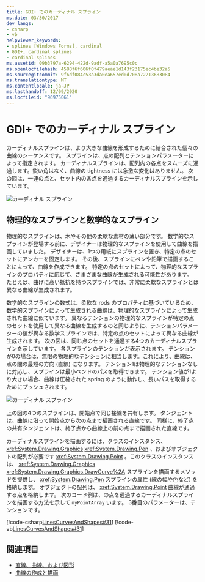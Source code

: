```yaml
---
title: GDI+ でのカーディナル スプライン
ms.date: 03/30/2017
dev_langs:
- csharp
- vb
helpviewer_keywords:
- splines [Windows Forms], cardinal
- GDI+, cardinal splines
- cardinal splines
ms.assetid: 09b3797a-6294-422d-9adf-a5a0a7695c0c
ms.openlocfilehash: 4588f6f606f0f479aeae1d143f23175ec4be32a5
ms.sourcegitcommit: 9f6df084c53a3da0ea657ed0d708a72213683084
ms.translationtype: MT
ms.contentlocale: ja-JP
ms.lasthandoff: 12/09/2020
ms.locfileid: "96975061"
---
```

# <a name="cardinal-splines-in-gdi"></a>GDI+ でのカーディナル スプライン
カーディナルスプラインは、より大きな曲線を形成するために結合された個々の曲線のシーケンスです。 スプラインは、点の配列とテンションパラメーターによって指定されます。 カーディナルスプラインは、配列内の各点をスムーズに通過します。鋭い角はなく、曲線の tightness には急激な変化はありません。 次の図は、一連の点と、セット内の各点を通過するカーディナルスプラインを示しています。  
  
 ![カーディナル スプライン](./media/aboutgdip02-art09.gif "Aboutgdip02_art09")  
  
## <a name="physical-and-mathematical-splines"></a>物理的なスプラインと数学的なスプライン  
 物理的なスプラインは、木やその他の柔軟な素材の薄い部分です。 数学的なスプラインが登場する前に、デザイナーは物理的なスプラインを使用して曲線を描画していました。 デザイナーは、1つの用紙にスプラインを置き、特定の点のセットにアンカーを固定します。 その後、スプラインにペンや鉛筆で描画することによって、曲線を作成できます。 特定の点のセットによって、物理的なスプラインのプロパティに応じて、さまざまな曲線が生成される可能性があります。 たとえば、曲げに高い抵抗を持つスプラインでは、非常に柔軟なスプラインとは異なる曲線が生成されます。  
  
 数学的なスプラインの数式は、柔軟な rods のプロパティに基づいているため、数学的スプラインによって生成される曲線は、物理的なスプラインによって生成された曲線に似ています。 異なるテンションの物理的なスプラインが特定の点のセットを使用して異なる曲線を生成するのと同じように、テンションパラメーターの値が異なる数学スプラインでは、特定の点のセットによって異なる曲線が生成されます。 次の図は、同じ点のセットを通過する4つのカーディナルスプラインを示しています。 各スプラインのテンションが表示されます。 テンションが0の場合は、無限の物理的なテンションに相当します。これにより、曲線は、点の間の最短の方向 (直線) になります。 テンション1は物理的なテンションなしに対応し、スプラインは最小ベンドのパスを取得できます。 テンション値が1より大きい場合、曲線は圧縮された spring のように動作し、長いパスを取得するためにプッシュされます。  
  
 ![カーディナル スプライン](./media/aboutgdip02-art10.gif "Aboutgdip02_art10")  
  
 上の図の4つのスプラインは、開始点で同じ接線を共有します。 タンジェントは、曲線に沿って開始点から次の点まで描画される直線です。 同様に、終了点の共有タンジェントは、終了点から曲線上の前の点まで描画された直線です。  
  
 カーディナルスプラインを描画するには、クラスのインスタンス、 <xref:System.Drawing.Graphics> <xref:System.Drawing.Pen> 、およびオブジェクトの配列が必要です <xref:System.Drawing.Point> 。このクラスのインスタンスは、 <xref:System.Drawing.Graphics> <xref:System.Drawing.Graphics.DrawCurve%2A> スプラインを描画するメソッドを提供し、 <xref:System.Drawing.Pen> スプラインの属性 (線の幅や色など) を格納します。 オブジェクトの配列は、 <xref:System.Drawing.Point> 曲線が通過する点を格納します。 次のコード例は、の点を通過するカーディナルスプラインを描画する方法を示して `myPointArray` います。 3番目のパラメーターは、テンションです。  
  
 [!code-csharp[LinesCurvesAndShapes#31](~/samples/snippets/csharp/VS_Snippets_Winforms/LinesCurvesAndShapes/CS/Class1.cs#31)]
 [!code-vb[LinesCurvesAndShapes#31](~/samples/snippets/visualbasic/VS_Snippets_Winforms/LinesCurvesAndShapes/VB/Class1.vb#31)]  
  
## <a name="see-also"></a>関連項目

- [直線、曲線、および図形](lines-curves-and-shapes.md)
- [曲線の作成と描画](constructing-and-drawing-curves.md)
